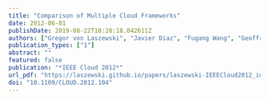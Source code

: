 ```yaml
---
title: "Comparison of Multiple Cloud Frameworks"
date: 2012-06-01
publishDate: 2019-08-22T18:20:18.042611Z
authors: ["Gregor von Laszewski", "Javier Diaz", "Fugang Wang", "Geoffrey C. Fox"]
publication_types: ["1"]
abstract: ""
featured: false
publication: "*IEEE Cloud 2012*"
url_pdf: "https://laszewski.github.io/papers/laszewski-IEEECloud2012_id-4803.pdf"
doi: "10.1109/CLOUD.2012.104"
---
```


